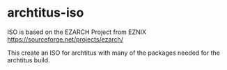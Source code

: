 # archtitus-iso
ISO is based on the EZARCH Project from EZNIX
<https://sourceforge.net/projects/ezarch/>

This create an ISO for archtitus with many of the packages needed for the archtitus build. 

